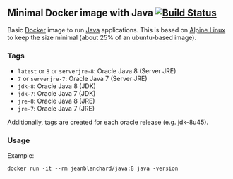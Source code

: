 ## Minimal Docker image with Java [![Build Status](https://travis-ci.org/jeanblanchard/docker-java.svg?branch=master)](https://travis-ci.org/jeanblanchard/docker-java)

Basic [Docker](https://www.docker.com/) image to run [Java](https://www.java.com/) applications.
This is based on [Alpine Linux](http://alpinelinux.org/) to keep the size minimal (about 25% of an ubuntu-based image).

### Tags

* `latest` or `8` or `serverjre-8`: Oracle Java 8 (Server JRE)
* `7` or `serverjre-7`: Oracle Java 7 (Server JRE)
* `jdk-8`: Oracle Java 8 (JDK)
* `jdk-7`: Oracle Java 7 (JDK)
* `jre-8`: Oracle Java 8 (JRE)
* `jre-7`: Oracle Java 7 (JRE)

Additionally, tags are created for each oracle release (e.g. jdk-8u45).

### Usage

Example: 

    docker run -it --rm jeanblanchard/java:8 java -version
